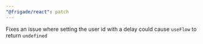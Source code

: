 ```yaml
---
"@frigade/react": patch
---
```


Fixes an issue where setting the user id with a delay could cause `useFlow` to return `undefined`
